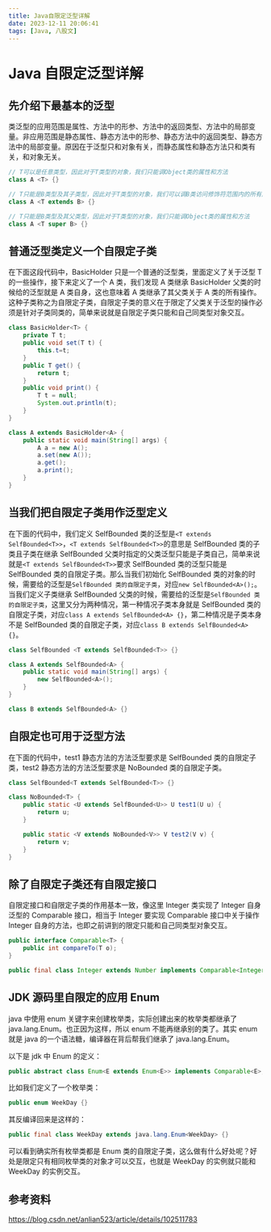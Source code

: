 ```yaml
---
title: Java自限定泛型详解
date: 2023-12-11 20:06:41
tags: [Java, 八股文]
---
```


# Java 自限定泛型详解

## 先介绍下最基本的泛型

类泛型的应用范围是属性、方法中的形参、方法中的返回类型、方法中的局部变量。非应用范围是静态属性、静态方法中的形参、静态方法中的返回类型、静态方法中的局部变量。原因在于泛型只和对象有关，而静态属性和静态方法只和类有关，和对象无关。

```java
// T可以是任意类型，因此对于T类型的对象，我们只能调Object类的属性和方法
class A <T> {}

// T只能是B类型及其子类型，因此对于T类型的对象，我们可以调B类访问修饰符范围内的所有成员
class A <T extends B> {}

// T只能是B类型及其父类型，因此对于T类型的对象，我们只能调Object类的属性和方法
class A <T super B> {}
```

## 普通泛型类定义一个自限定子类

在下面这段代码中，BasicHolder 只是一个普通的泛型类，里面定义了关于泛型 T 的一些操作，接下来定义了一个 A 类，我们发现 A 类继承 BasicHolder 父类的时候给的泛型就是 A 类自身，这也意味着 A 类继承了其父类关于 A 类的所有操作。这种子类称之为自限定子类，自限定子类的意义在于限定了父类关于泛型的操作必须是针对子类同类的，简单来说就是自限定子类只能和自己同类型对象交互。

```java
class BasicHolder<T> {
    private T t;
    public void set(T t) {
        this.t=t;
    }
    public T get() {
        return t;
    }
    public void print() {
        T t = null;
        System.out.println(t);
    }
}

class A extends BasicHolder<A> {
    public static void main(String[] args) {
        A a = new A();
        a.set(new A());
        a.get();
        a.print();
    }
}
```

## 当我们把自限定子类用作泛型定义

在下面的代码中，我们定义 SelfBounded 类的泛型是`<T extends SelfBounded<T>>`，`<T extends SelfBounded<T>>`的意思是 SelfBounded 类的子类且子类在继承 SelfBounded 父类时指定的父类泛型只能是子类自己，简单来说就是`<T extends SelfBounded<T>>`要求 SelfBounded 类的泛型只能是 SelfBounded 类的自限定子类。那么当我们初始化 SelfBounded 类的对象的时候，需要给的泛型是`SelfBounded 类的自限定子类`，对应`new SelfBounded<A>();`。当我们定义子类继承 SelfBounded 父类的时候，需要给的泛型是`SelfBounded 类的自限定子类`，这里又分为两种情况，第一种情况子类本身就是 SelfBounded 类的自限定子类，对应`class A extends SelfBounded<A> {}`，第二种情况是子类本身不是 SelfBounded 类的自限定子类，对应`class B extends SelfBounded<A> {}`。

```java
class SelfBounded <T extends SelfBounded<T>> {}

class A extends SelfBounded<A> {
    public static void main(String[] args) {
        new SelfBounded<A>();
    }
}

class B extends SelfBounded<A> {}
```

## 自限定也可用于泛型方法

在下面的代码中，test1 静态方法的方法泛型要求是 SelfBounded 类的自限定子类，test2 静态方法的方法泛型要求是 NoBounded 类的自限定子类。

```java
class SelfBounded<T extends SelfBounded<T>> {}

class NoBounded<T> {
    public static <U extends SelfBounded<U>> U test1(U u) {
        return u;
    }

    public static <V extends NoBounded<V>> V test2(V v) {
        return v;
    }
}
```

## 除了自限定子类还有自限定接口

自限定接口和自限定子类的作用基本一致，像这里 Integer 类实现了 Integer 自身泛型的 Comparable 接口，相当于 Integer 要实现 Comparable 接口中关于操作 Integer 自身的方法，也即之前讲到的限定只能和自己同类型对象交互。

```java
public interface Comparable<T> {
    public int compareTo(T o);
}

public final class Integer extends Number implements Comparable<Integer> {}
```

## JDK 源码里自限定的应用 Enum

java 中使用 enum 关键字来创建枚举类，实际创建出来的枚举类都继承了 java.lang.Enum。也正因为这样，所以 enum 不能再继承别的类了。其实 enum 就是 java 的一个语法糖，编译器在背后帮我们继承了 java.lang.Enum。

以下是 jdk 中 Enum 的定义：

```java
public abstract class Enum<E extends Enum<E>> implements Comparable<E>, Serializable {}
```

比如我们定义了一个枚举类：

```java
public enum WeekDay {}
```

其反编译回来是这样的：

```java
public final class WeekDay extends java.lang.Enum<WeekDay> {}
```

可以看到确实所有枚举类都是 Enum 类的自限定子类，这么做有什么好处呢？好处是限定只有相同枚举类的对象才可以交互，也就是 WeekDay 的实例就只能和 WeekDay 的实例交互。

## 参考资料

https://blog.csdn.net/anlian523/article/details/102511783
